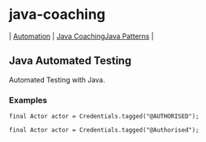 # java-coaching
| [Automation](src/main/java/automation "Automated Testing with Java") | [Java Coaching](src/main/java/coaching "Coaching Java Idioms")[Java Patterns](src/main/java/patterns "Design Patterns in Java") |

## Java Automated Testing

Automated Testing with Java.

### Examples

	final Actor actor = Credentials.tagged("@AUTHORISED");

	final Actor actor = Credentials.tagged("@Authorised");
